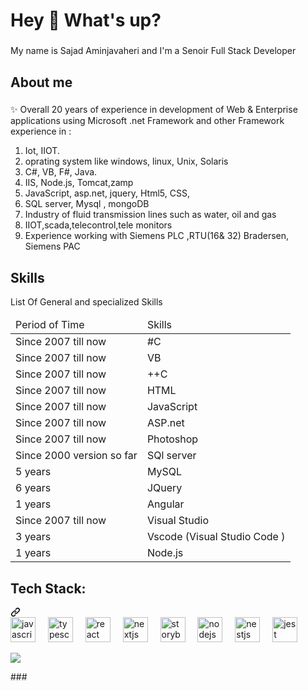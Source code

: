 <h1 align="left">Hey 👋 What's up?</h1>

###

<p align="left">My name is Sajad Aminjavaheri and I'm a Senoir Full Stack Developer</p>

###

<h2 align="left">About me</h2>

###

<p align="left">✨  Overall 20 years of experience in development of Web & Enterprise applications using Microsoft .net Framework and other Framework experience in :</p>
<ol>
  <li>Iot, IIOT.</li>
  <li>oprating system like windows, linux, Unix, Solaris</li>
  <li>C#, VB, F#, Java.</li>
  <li>IIS, Node.js, Tomcat,zamp</li>
  <li>JavaScript, asp.net, jquery, Html5, CSS,</li>
  <li>SQL server, Mysql , mongoDB</li>
  <li>Industry of fluid transmission lines such as water, oil and gas</li>
  <li>IIOT,scada,telecontrol,tele monitors</li>
  <li>Experience working with Siemens PLC ,RTU(16&amp; 32) Bradersen, Siemens PAC</li>
</ol>

###

<h2 align="left">Skills</h2>
<p>List Of General and specialized Skills</p>
<table class="table_RTL">
                      <thead>
                          <tr>
<td>
Period of Time
</td>
<td>
Skills
</td>
</tr>
                      </thead>
<tbody>

<tr>
<td>
Since 2007 till now
</td>
<td>
#C
</td>
</tr>
<tr>
<td>
Since 2007 till now
</td>
<td>
VB
</td>
</tr>
<tr>
<td>
Since 2007 till now
</td>
<td>
++C
</td>
</tr>
<tr>
<td>
Since 2007 till now
</td>
<td>
HTML
</td>
</tr>
<tr>
<td>
Since 2007 till now
</td>
<td>
JavaScript
</td>
</tr>
<tr>
<td>
Since 2007 till now
</td>
<td>
ASP.net
</td>
</tr>
<tr>
<td>
Since 2007 till now
</td>
<td>
Photoshop
</td>
</tr>
<tr>
<td>
Since 2000 version so far
</td>
<td>
SQl server
</td>
</tr>
<tr>
<td>
5 years
</td>
<td>
MySQL
</td>
</tr>
<tr>
<td>
6 years
</td>
<td>
JQuery
</td>
</tr>
<tr>
<td>
1 years
</td>
<td>
Angular
</td>
</tr>
<tr>
<td>
Since 2007 till now
</td>
<td>
Visual Studio
</td>
</tr>
<tr>
<td>
3 years
</td>
<td>
Vscode (Visual Studio Code )
</td>
</tr>
<tr>
<td>
1 years
</td>
<td>
Node.js
</td>
</tr>
</tbody>
</table>

<div class="markdown-heading" dir="auto"><h2 tabindex="-1" class="heading-element" dir="auto"><b> Tech Stack:  </b></h2><a id="user-content--tech-stack--" class="anchor" aria-label="Permalink:  Tech Stack:  " href="#-tech-stack--"><svg class="octicon octicon-link" viewBox="0 0 16 16" version="1.1" width="16" height="16" aria-hidden="true"><path d="m7.775 3.275 1.25-1.25a3.5 3.5 0 1 1 4.95 4.95l-2.5 2.5a3.5 3.5 0 0 1-4.95 0 .751.751 0 0 1 .018-1.042.751.751 0 0 1 1.042-.018 1.998 1.998 0 0 0 2.83 0l2.5-2.5a2.002 2.002 0 0 0-2.83-2.83l-1.25 1.25a.751.751 0 0 1-1.042-.018.751.751 0 0 1-.018-1.042Zm-4.69 9.64a1.998 1.998 0 0 0 2.83 0l1.25-1.25a.751.751 0 0 1 1.042.018.751.751 0 0 1 .018 1.042l-1.25 1.25a3.5 3.5 0 1 1-4.95-4.95l2.5-2.5a3.5 3.5 0 0 1 4.95 0 .751.751 0 0 1-.018 1.042.751.751 0 0 1-1.042.018 1.998 1.998 0 0 0-2.83 0l-2.5 2.5a1.998 1.998 0 0 0 0 2.83Z"></path></svg></a></div>
<div align="left">
  <img src="https://cdn.jsdelivr.net/gh/devicons/devicon/icons/javascript/javascript-original.svg" height="40" alt="javascript logo"  />
  <img width="12" />
  <img src="https://cdn.jsdelivr.net/gh/devicons/devicon/icons/typescript/typescript-original.svg" height="40" alt="typescript logo"  />
  <img width="12" />
  <img src="https://cdn.jsdelivr.net/gh/devicons/devicon/icons/react/react-original.svg" height="40" alt="react logo"  />
  <img width="12" />
  <img src="https://cdn.jsdelivr.net/gh/devicons/devicon/icons/nextjs/nextjs-original.svg" height="40" alt="nextjs logo"  />
  <img width="12" />
  <img src="https://cdn.jsdelivr.net/gh/devicons/devicon/icons/storybook/storybook-original.svg" height="40" alt="storybook logo"  />
  <img width="12" />
  <img src="https://cdn.jsdelivr.net/gh/devicons/devicon/icons/nodejs/nodejs-original.svg" height="40" alt="nodejs logo"  />
  <img width="12" />
  <img src="https://cdn.jsdelivr.net/gh/devicons/devicon/icons/nestjs/nestjs-plain.svg" height="40" alt="nestjs logo"  />
  <img width="12" />
  <img src="https://cdn.jsdelivr.net/gh/devicons/devicon/icons/jest/jest-plain.svg" height="40" alt="jest logo"  />
</div>
<p align="left" dir="auto">
  <a href="https://skillicons.dev" rel="nofollow">
    <img src="https://camo.githubusercontent.com/49d16887e86e2011ad4804a7995660449f72ac4580844bd12baeec5dab5b2f6f/68747470733a2f2f736b696c6c69636f6e732e6465762f69636f6e733f693d632c63732c707974686f6e2c6a732c6769742c626173682c7068702c6769746875622c646f746e65742c666c61736b2c666173746170692c7675652c72656765782c6e67696e782c6d7973716c2c6d6f6e676f64622c72656469732c6d642c6c696e75782c7265646861742c76696d2c76697375616c73747564696f2c7375626c696d652c646f636b65722c68746d6c2c637373267065726c696e653d3133" data-canonical-src="https://skillicons.dev/icons?i=c,cs,python,js,git,bash,php,github,dotnet,flask,fastapi,vue,regex,nginx,mysql,mongodb,redis,md,linux,redhat,vim,visualstudio,sublime,docker,html,css&amp;perline=13" style="max-width: 100%;">
  </a>
</p>
###
